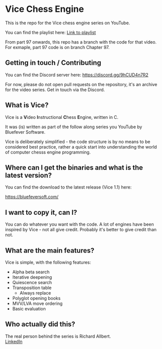 # Vice Chess Engine
This is the repo for the Vice chess engine series on YouTube.

You can find the playlist here: [Link to playlist](https://www.youtube.com/playlist?list=PLZ1QII7yudbecO6a-zAI6cuGP1LLnmW8e)

From part 97 onwards, this repo has a branch with the code for that video. For exmaple, part 97 code is on branch Chapter 97.

## Getting in touch / Contributing

You can find the Discord server here: https://discord.gg/9hCUD4n7R2

For now, please do not open pull requests on the repository, it's an archive for the video series. Get in touch via the Discord.

## What is Vice?

Vice is a **V**ideo **I**nstructional **C**hess **E**ngine, written in C.

It was (is) written as part of the follow along series you YouTube by Bluefever Software.

Vice is deliberately simplified - the code structure is by no means to be considered best practice, rather a quick start into understanding the world of computer chesss engine programming.

## Where can I get the binaries and what is the latest version?

You can find the download to the latest release (Vice 1.1) here:

https://bluefeversoft.com/

## I want to copy it, can I?

You can do whatever you want with the code. A lot of engines have been inspired by Vice - not all give credit. Probably it's better to give credit than not.

## What are the main features?

Vice is simple, with the following features:

- Alpha beta search
- Iterative deepening
- Quiescence search
- Transposition table
  - Always replace
- Polyglot opening books
- MVV/LVA move ordering
- Basic evaluation

## Who actually did this?

The real person behind the series is Richard Allbert.  
[LinkedIn](www.linkedin.com/in/richard-allbert)

